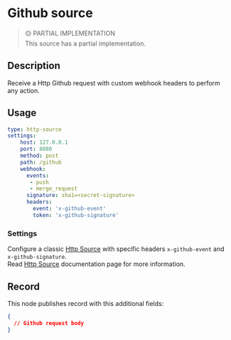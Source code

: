 # Github source

> 🟡 PARTIAL IMPLEMENTATION    
> This source has a partial implementation.

## Description

Receive a Http Github request with custom webhook headers to perform any action.

## Usage

```yaml
type: http-source
settings:
    host: 127.0.0.1
    port: 8080
    method: post
    path: /github
    webhook:
      events:
       - push
       - merge_request
      signature: sha1=<secret-signature>
      headers:
        event: 'x-github-event'
        token: 'x-github-signature'
```
### Settings

Configure a classic [Http Source](source/http.md) with specific headers `x-github-event` and `x-github-signature`.   
Read [Http Source](source/http.md) documentation page for more information.

## Record

This node publishes record with this additional fields:

```json
{
  // Github request body
}
```